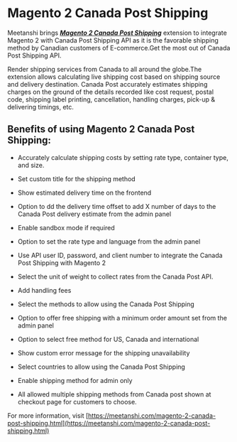 # Magento 2 Canada Post Shipping

Meetanshi brings  ***[Magento 2 Canada Post Shipping](https://meetanshi.com/magento-2-canada-post-shipping.html)*** extension to integrate Magento 2 with Canada Post Shipping API as it is the favorable shipping method by Canadian customers of E-commerce.Get the most out of Canada Post Shipping API.

Render shipping services from Canada to all around the globe.The extension allows calculating live shipping cost based on shipping source and delivery destination. Canada Post accurately estimates shipping charges on the ground of the details recorded like cost request, postal code, shipping label printing, cancellation, handling charges, pick-up & delivering timings, etc.


##  Benefits of using Magento 2 Canada Post Shipping:

* Accurately calculate shipping costs by setting rate type, container type, and size.

* Set custom title for the shipping method

* Show estimated delivery time on the frontend

* Option to dd the delivery time offset to add X number of days to the Canada Post delivery estimate from the admin panel

* Enable sandbox mode if required

* Option to set the rate type and language from the admin panel

* Use API user ID, password, and client number to integrate the Canada Post Shipping with Magento 2

* Select the unit of weight to collect rates from the Canada Post API.

* Add handling fees

* Select the methods to allow using the Canada Post Shipping

* Option to offer free shipping with a minimum order amount set from the admin panel

* Option to select free method for US, Canada and international

* Show custom error message for the shipping unavailability

* Select countries to allow using the Canada Post Shipping

* Enable shipping method for admin only

* All allowed multiple shipping methods from Canada post shown at checkout page for customers to choose.

For more information, visit [https://meetanshi.com/magento-2-canada-post-shipping.html](https://meetanshi.com/magento-2-canada-post-shipping.html)


